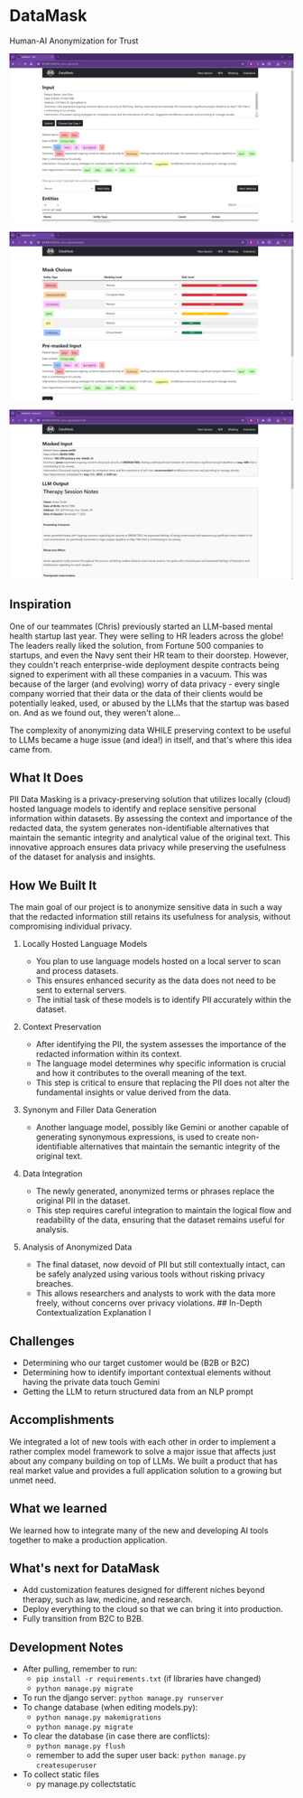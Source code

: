 # DataMask
Human-AI Anonymization for Trust

![NER](./screenshots/NER.png)

![Masking](./screenshots/MASK.png)

![Evaluation](./screenshots/EVAL.png)


## Inspiration
One of our teammates (Chris) previously started an LLM-based mental health startup last year. They were selling to HR leaders across the globe! The leaders really liked the solution, from Fortune 500 companies to startups, and even the Navy sent their HR team to their doorstep. However, they couldn't reach enterprise-wide deployment despite contracts being signed to experiment with all these companies in a vacuum. This was because of the larger (and evolving) worry of data privacy - every single company worried that their data or the data of their clients would be potentially leaked, used, or abused by the LLMs that the startup was based on. And as we found out, they weren't alone...

The complexity of anonymizing data WHILE preserving context to be useful to LLMs became a huge issue (and idea!) in itself, and that's where this idea came from.

## What It Does
PII Data Masking is a privacy-preserving solution that utilizes locally (cloud) hosted language models to identify and replace sensitive personal information within datasets. By assessing the context and importance of the redacted data, the system generates non-identifiable alternatives that maintain the semantic integrity and analytical value of the original text. This innovative approach ensures data privacy while preserving the usefulness of the dataset for analysis and insights.

## How We Built It
The main goal of our project is to anonymize sensitive data in such a way that the redacted information still retains its usefulness for analysis, without compromising individual privacy.

1. Locally Hosted Language Models
    - You plan to use language models hosted on a local server to scan and process datasets.
    - This ensures enhanced security as the data does not need to be sent to external servers.
    - The initial task of these models is to identify PII accurately within the dataset.
    
2. Context Preservation
    - After identifying the PII, the system assesses the importance of the redacted information within its context.
    - The language model determines why specific information is crucial and how it contributes to the overall meaning of the text.
    - This step is critical to ensure that replacing the PII does not alter the fundamental insights or value derived from the data.
    
3. Synonym and Filler Data Generation
    - Another language model, possibly like Gemini or another capable of generating synonymous expressions, is used to create non-identifiable alternatives that maintain the semantic integrity of the original text.

4. Data Integration
    - The newly generated, anonymized terms or phrases replace the original PII in the dataset.
    - This step requires careful integration to maintain the logical flow and readability of the data, ensuring that the dataset remains useful for analysis.

5. Analysis of Anonymized Data
    - The final dataset, now devoid of PII but still contextually intact, can be safely analyzed using various tools without risking privacy breaches.
    - This allows researchers and analysts to work with the data more freely, without concerns over privacy violations. ## In-Depth Contextualization Explanation I

## Challenges
- Determining who our target customer would be (B2B or B2C)
- Determining how to identify important contextual elements without having the private data touch Gemini
- Getting the LLM to return structured data from an NLP prompt

## Accomplishments 
We integrated a lot of new tools with each other in order to implement a rather complex model framework to solve a major issue that affects just about any company building on top of LLMs. We built a product that has real market value and provides a full application solution to a growing but unmet need.

## What we learned
We learned how to integrate many of the new and developing AI tools together to make a production application.

## What's next for DataMask
- Add customization features designed for different niches beyond therapy, such as law, medicine, and research.
- Deploy everything to the cloud so that we can bring it into production.
- Fully transition from B2C to B2B.

## Development Notes
- After pulling, remember to run:
  - ```pip install -r requirements.txt``` (if libraries have changed)
  - ```python manage.py migrate```
- To run the django server: ```python manage.py runserver```
- To change database (when editing models.py): 
  - ```python manage.py makemigrations```
  - ```python manage.py migrate```
- To clear the database (in case there are conflicts): 
  - ```python manage.py flush```
  - remember to add the super user back: ```python manage.py createsuperuser```
- To collect static files
  - py manage.py collectstatic
